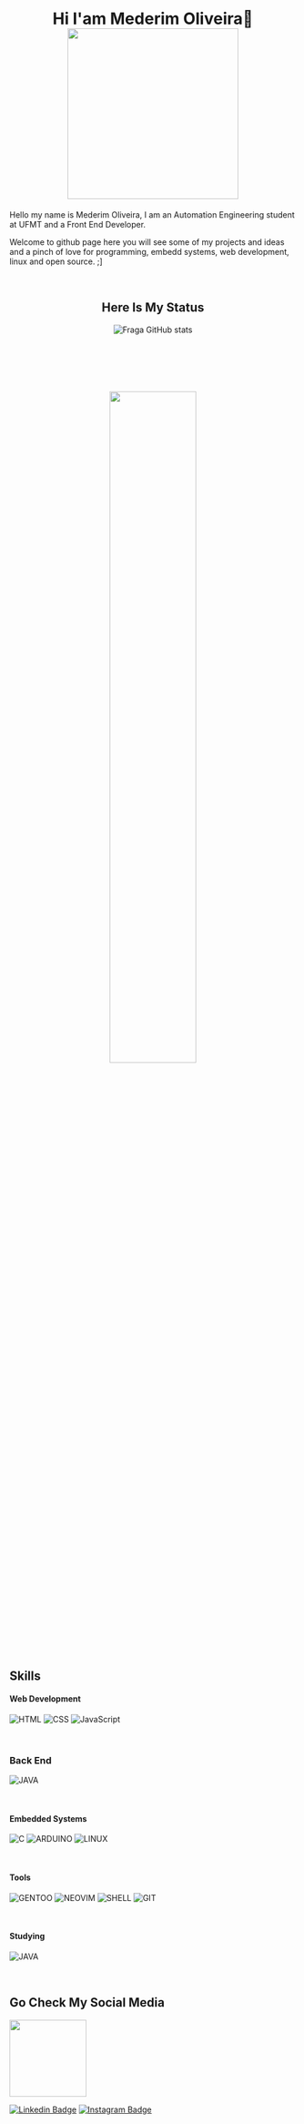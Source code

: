 <h1 align = "center">
  <br>Hi I'am Mederim Oliveira👋</br>
  <a href = "https://tenor.com/view/meme-anime-jojos-jojo-bizarre-gif-18202893"><img height = "300px" src = "https://tenor.com/view/meme-anime-jojos-jojo-bizarre-gif-18202893.gif"></a>
</h1>

Hello my name is Mederim Oliveira, I am an Automation Engineering student at UFMT and a Front End Developer.

Welcome to github page here you will see some of my projects and ideas and a pinch of love for programming, embedd systems, web development, linux and open source. ;]

 &nbsp;


 

<h2 align = "center">Here Is My Status</h2>

<div  align = "center" style = "margin-bottom:100px">

![Fraga GitHub stats](https://github-readme-stats.vercel.app/api?username=asimovc&show_icons=true&theme=radical&count_private=true)
 
</div>

<div  align = "center" style = "margin-bottom:100px">
 
<img width = 55% align = "center" src="https://github-readme-streak-stats.herokuapp.com?user=asimovc&theme=radical&mode=weekly"/>

</div>




## Skills

#### Web Development

![HTML](https://img.shields.io/badge/HTML5-E34F26?style=for-the-badge&logo=html5&logoColor=white)
![CSS](https://img.shields.io/badge/CSS3-1572B6?style=for-the-badge&logo=css3&logoColor=white)
![JavaScript](https://img.shields.io/badge/JavaScript-F7DF1E?style=for-the-badge&logo=JavaScript&logoColor=white)

 &nbsp;

### Back End

![JAVA](https://img.shields.io/badge/Java-ED8B00?style=for-the-badge&logo=openjdk&logoColor=white)

 &nbsp;

#### Embedded Systems

![C](https://img.shields.io/badge/C-00599C?style=for-the-badge&logo=c&logoColor=white)
![ARDUINO](https://img.shields.io/badge/Arduino-00979D?style=for-the-badge&logo=Arduino&logoColor=white)
![LINUX](https://img.shields.io/badge/Linux-FCC624?style=for-the-badge&logo=linux&logoColor=black)

 &nbsp;

#### Tools

![GENTOO](https://img.shields.io/badge/Gentoo-54487A?style=for-the-badge&logo=gentoo&logoColor=white)
![NEOVIM](https://img.shields.io/badge/NeoVim-%2357A143.svg?&style=for-the-badge&logo=neovim&logoColor=white)
![SHELL](https://img.shields.io/badge/Shell_Script-121011?style=for-the-badge&logo=gnu-bash&logoColor=white)
![GIT](https://img.shields.io/badge/GIT-E44C30?style=for-the-badge&logo=git&logoColor=white)

 &nbsp;

#### Studying

![JAVA](https://img.shields.io/badge/Java-ED8B00?style=for-the-badge&logo=openjdk&logoColor=white)

 &nbsp;
 &nbsp;




## Go Check My Social Media

<a href="https://gifs.alphacoders.com/gifs/view/35697"><img height="135px" src="https://giffiles.alphacoders.com/356/35697.gif"></a>
          
[![Linkedin Badge](https://img.shields.io/badge/LinkedIn-0077B5?style=for-the-badge&logo=linkedin&logoColor=white)](https://www.linkedin.com/in/mederim-oliveira-3009931a0/)
[![Instagram Badge](https://img.shields.io/badge/Instagram-E4405F?style=for-the-badge&logo=instagram&logoColor=white)](https://www.instagram.com/mederim.sh/)
